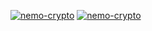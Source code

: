 <!--  <span > 
<img height="50" src="https://raw.githubusercontent.com/devicons/devicon/master/icons/css3/css3-original-wordmark.svg" />
<img height="10" src="./list.png" />
<img height="50" src="https://raw.githubusercontent.com/devicons/devicon/master/icons/html5/html5-original-wordmark.svg" />
<img height="10" src="./list.png" />
<img height="50" src="https://raw.githubusercontent.com/devicons/devicon/master/icons/javascript/javascript-original.svg" />
<img height="10" src="./list.png" />
<img height="50" src="https://raw.githubusercontent.com/devicons/devicon/master/icons/typescript/typescript-original.svg" />
<img height="10" src="./list.png" />
<img height="50" src="https://raw.githubusercontent.com/devicons/devicon/master/icons/nodejs/nodejs-original-wordmark.svg" />
<img height="10" src="./list.png" />
<img height="50" src="./npm.png" />
<img height="10" src="./list.png" />
<img height="50" src="./Angular.png" />
<img height="10" src="./list.png" />
<img height="50" src="https://raw.githubusercontent.com/devicons/devicon/master/icons/react/react-original-wordmark.svg" />
<img height="10" src="./list.png" />
<img height="50" src="https://raw.githubusercontent.com/devicons/devicon/master/icons/vuejs/vuejs-original-wordmark.svg" />
<a href="https://www.tradingview.com/"><img height="10" src="./list.png" /></a>
<img height="50" src="./tv.png" />
<img height="10" src="./list.png" />
<img height="50" src="./echarts.png" />
<img height="10" src="./list.png" />
<img height="50" src="./threeJs.png" />
<img height="10" src="./list.png" />
<img height="50" src="https://raw.githubusercontent.com/devicons/devicon/master/icons/mysql/mysql-original-wordmark.svg" />
<img height="10" src="./list.png" />
<img height="50" src="./sentry.png" />
</span> -->

[![nemo-crypto](https://github-profile-trophy.vercel.app/?username=nemo-crypto)](https://github.com/ryo-ma/github-profile-trophy)
[![nemo-crypto](https://github-readme-stats.vercel.app/api?username=nemo-crypto)](https://github.com/anuraghazra/github-readme-stats)




